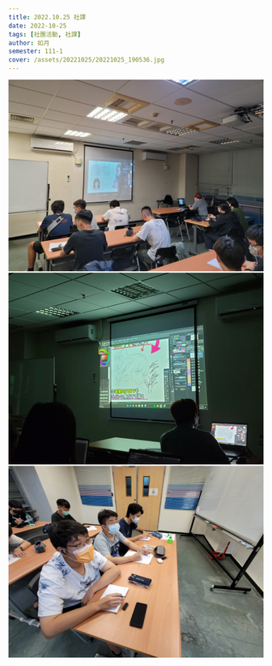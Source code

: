 ```yaml
---
title: 2022.10.25 社課
date: 2022-10-25
tags: [社團活動, 社課]
author: 如月
semester: 111-1
cover: /assets/20221025/20221025_190536.jpg
---
```


![20221025_190536.jpg](/assets/20221025/20221025_190536.jpg)
![20221025_193103.jpg](/assets/20221025/20221025_193103.jpg)
![20221025_195754.jpg](/assets/20221025/20221025_195754.jpg)
